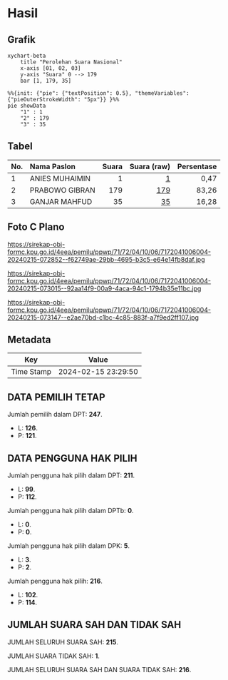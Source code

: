 # Hasil

## Grafik

```mermaid
xychart-beta
    title "Perolehan Suara Nasional"
    x-axis [01, 02, 03]
    y-axis "Suara" 0 --> 179
    bar [1, 179, 35]
```

```mermaid
%%{init: {"pie": {"textPosition": 0.5}, "themeVariables": {"pieOuterStrokeWidth": "5px"}} }%%
pie showData
    "1" : 1
    "2" : 179
    "3" : 35
```

## Tabel

| No. | Nama Paslon    | Suara | Suara (raw) | Persentase |
|:--- |:-------------- | -----:| -----------:| ----------:|
| 1   | ANIES MUHAIMIN | 1     | [1][p-1]    | 0,47       |
| 2   | PRABOWO GIBRAN | 179   | [179][p-2]  | 83,26      |
| 3   | GANJAR MAHFUD  | 35    | [35][p-3]   | 16,28      |


[p-1]: https://github.com/gigit-pemilu/pemilu-2024/blob/main/pilpres/hitung-suara/sub/71-sulawesi-utara/sub/72-kota-bitung/sub/04-aertembaga/sub/1006-tandurusa/sub/004-tps/sub/paslon-1.txt
[p-2]: https://github.com/gigit-pemilu/pemilu-2024/blob/main/pilpres/hitung-suara/sub/71-sulawesi-utara/sub/72-kota-bitung/sub/04-aertembaga/sub/1006-tandurusa/sub/004-tps/sub/paslon-2.txt
[p-3]: https://github.com/gigit-pemilu/pemilu-2024/blob/main/pilpres/hitung-suara/sub/71-sulawesi-utara/sub/72-kota-bitung/sub/04-aertembaga/sub/1006-tandurusa/sub/004-tps/sub/paslon-3.txt

## Foto C Plano

https://sirekap-obj-formc.kpu.go.id/4eea/pemilu/ppwp/71/72/04/10/06/7172041006004-20240215-072852--f62749ae-29bb-4695-b3c5-e64e14fb8daf.jpg

https://sirekap-obj-formc.kpu.go.id/4eea/pemilu/ppwp/71/72/04/10/06/7172041006004-20240215-073015--92aa14f9-00a9-4aca-94c1-1794b35e11bc.jpg

https://sirekap-obj-formc.kpu.go.id/4eea/pemilu/ppwp/71/72/04/10/06/7172041006004-20240215-073147--e2ae70bd-c1bc-4c85-883f-a7f9ed2ff107.jpg


## Metadata

| Key        | Value               |
| ---------- | ------------------- |
| Time Stamp | 2024-02-15 23:29:50 |


## DATA PEMILIH TETAP

Jumlah pemilih dalam DPT: **247**.
 * L: **126**.
 * P: **121**.

## DATA PENGGUNA HAK PILIH

Jumlah pengguna hak pilih dalam DPT: **211**.
 * L: **99**.
 * P: **112**.

Jumlah pengguna hak pilih dalam DPTb: **0**.
 * L: **0**.
 * P: **0**.

Jumlah pengguna hak pilih dalam DPK: **5**.
 * L: **3**.
 * P: **2**.

Jumlah pengguna hak pilih: **216**.
 * L: **102**.
 * P: **114**.

## JUMLAH SUARA SAH DAN TIDAK SAH

JUMLAH SELURUH SUARA SAH: **215**.

JUMLAH SUARA TIDAK SAH: **1**.

JUMLAH SELURUH SUARA SAH DAN SUARA TIDAK SAH: **216**.


